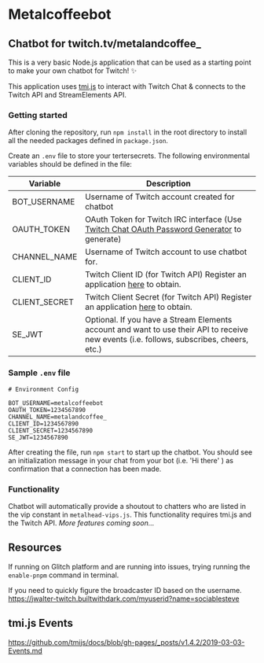 # Metalcoffeebot

## Chatbot for twitch.tv/metalandcoffee_

This is a very basic Node.js application that can be used as a starting point to make your own chatbot for Twitch! ✨

This application uses [tmi.js](https://tmijs.com/) to interact with Twitch Chat & connects to the Twitch API and StreamElements API.

### **Getting started**
After cloning the repository, run `npm install` in the root directory to install all the needed packages defined in `package.json`.

Create an `.env` file to store your  tertersecrets. The following environmental variables should be defined in the file:

| Variable      | Description |
| ----------- | ----------- |
| BOT_USERNAME  | Username of Twitch account created for chatbot       |
| OAUTH_TOKEN   | OAuth Token for Twitch IRC interface (Use [Twitch Chat OAuth Password Generator](https://twitchapps.com/tmi/) to generate)       |
| CHANNEL_NAME   | Username of Twitch account to use chatbot for.        |
| CLIENT_ID   | Twitch Client ID (for Twitch API) Register an application [here](https://dev.twitch.tv/console) to obtain. |
| CLIENT_SECRET   | Twitch Client Secret (for Twitch API) Register an application [here](https://dev.twitch.tv/console) to obtain.        |
| SE_JWT   | Optional. If you have a Stream Elements account and want to use their API to receive new events (i.e. follows, subscribes, cheers, etc.)        |

### **Sample `.env` file**
```
# Environment Config

BOT_USERNAME=metalcoffeebot
OAUTH_TOKEN=1234567890
CHANNEL_NAME=metalandcoffee_
CLIENT_ID=1234567890
CLIENT_SECRET=1234567890
SE_JWT=1234567890
```

After creating the file, run `npm start` to start up the chatbot. You should see an initialization message in your chat from your bot (i.e. 'Hi there' ) as confirmation that a connection has been made. 

### **Functionality**
Chatbot will automatically provide a shoutout to chatters who are listed in the vip constant in `metalhead-vips.js`. This functionality requires tmi.js and the Twitch API. 
_More features coming soon..._
## Resources
If running on Glitch platform and are running into issues, trying running the `enable-pnpm` command in terminal.

If you need to quickly figure the broadcaster ID based on the username.
https://jwalter-twitch.builtwithdark.com/myuserid?name=sociablesteve

## tmi.js Events
https://github.com/tmijs/docs/blob/gh-pages/_posts/v1.4.2/2019-03-03-Events.md

